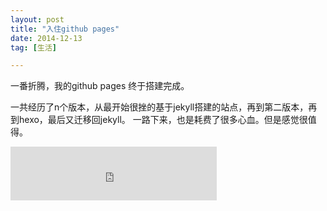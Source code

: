 ```yaml
---
layout: post
title: "入住github pages"
date: 2014-12-13
tag: [生活]

---
```




一番折腾，我的github pages 终于搭建完成。

一共经历了n个版本，从最开始很挫的基于jekyll搭建的站点，再到第二版本，再到hexo，最后又迁移回jekyll。
一路下来，也是耗费了很多心血。但是感觉很值得。

<iframe frameborder="no" border="0" marginwidth="0" marginheight="0" width="330" height="86" src="https://music.163.com/outchain/player?type=2&id=351190&auto=1&height=66"></iframe>
